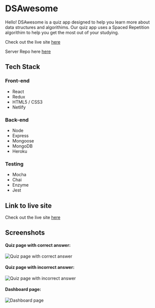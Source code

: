 # DSAwesome
Hello! DSAwesome is a quiz app designed to help you learn more about data structures and algorithims. Our quiz app uses a Spaced Repetition algorithim to help you get the most out of your studying.  
  
Check out the live site [here](https://elated-jackson-e60e1b.netlify.com/)

Server Repo here [here](https://github.com/thinkful-ei18/sr-server-cm-eg)

## Tech Stack
### Front-end
* React
* Redux
* HTML5 / CSS3
* Netlify 

### Back-end
* Node
* Express
* Mongoose
* MongoDB
* Heroku

### Testing
* Mocha
* Chai
* Enzyme
* Jest

## Link to live site
Check out the live site [here](https://elated-jackson-e60e1b.netlify.com/)

## Screenshots
#### Quiz page with correct answer: 
![Quiz page with correct answer](https://i.imgur.com/CEN4DLC.png "Correct!")

#### Quiz page with incorrect answer: 
![Quiz page with incorrect answer](https://i.imgur.com/wnl0WRl.png "Incorrect!")

#### Dashboard page: 
![Dashboard page](https://i.imgur.com/CimtUhq.png "The user dashboard")
